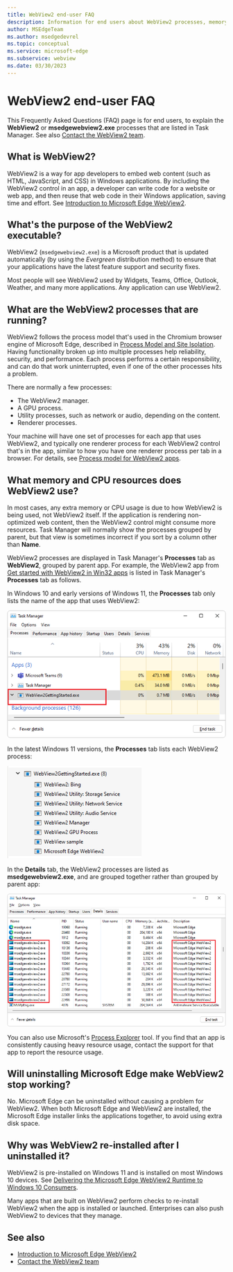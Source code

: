 ```yaml
---
title: WebView2 end-user FAQ
description: Information for end users about WebView2 processes, memory and CPU usage, and automatic installation.
author: MSEdgeTeam
ms.author: msedgedevrel
ms.topic: conceptual
ms.service: microsoft-edge
ms.subservice: webview
ms.date: 03/30/2023
---
```

# WebView2 end-user FAQ

This Frequently Asked Questions (FAQ) page is for end users, to explain the **WebView2** or **msedgewebview2.exe** processes that are listed in Task Manager.  See also [Contact the WebView2 team](../contact.md).


<!-- ====================================================================== -->
## What is WebView2?
<!-- don't change heading words, b/c a Teams dialog links to this anchor.  nice to do: define a fwlink that includes this # anchor wording, tell team to use it in product code, & paste it here -->

WebView2 is a way for app developers to embed web content (such as HTML, JavaScript, and CSS) in Windows applications. By including the WebView2 control in an app, a developer can write code for a website or web app, and then reuse that web code in their Windows application, saving time and effort.  See [Introduction to Microsoft Edge WebView2](../index.md).


<!-- ====================================================================== -->
## What's the purpose of the WebView2 executable?

WebView2 (`msedgewebview2.exe`) is a Microsoft product that is updated automatically (by using the _Evergreen_ distribution method) to ensure that your applications have the latest feature support and security fixes.

Most people will see WebView2 used by Widgets, Teams, Office, Outlook, Weather, and many more applications. Any application can use WebView2.


<!-- ====================================================================== -->
## What are the WebView2 processes that are running?

WebView2 follows the process model that's used in the Chromium browser engine of Microsoft Edge, described in [Process Model and Site Isolation](https://chromium.googlesource.com/chromium/src/+/main/docs/process_model_and_site_isolation.md).  Having functionality broken up into multiple processes help reliability, security, and performance.  Each process performs a certain responsibility, and can do that work uninterrupted, even if one of the other processes hits a problem.

There are normally a few processes:
*  The WebView2 manager.
*  A GPU process.
*  Utility processes, such as network or audio, depending on the content.
*  Renderer processes.

Your machine will have one set of processes for each app that uses WebView2, and typically one renderer process for each WebView2 control that's in the app, similar to how you have one renderer process per tab in a browser.  For details, see [Process model for WebView2 apps](./process-model.md).


<!-- ====================================================================== -->
## What memory and CPU resources does WebView2 use?

In most cases, any extra memory or CPU usage is due to how WebView2 is being used, not WebView2 itself. If the application is rendering non-optimized web content, then the WebView2 control might consume more resources. Task Manager will normally show the processes grouped by parent, but that view is sometimes incorrect if you sort by a column other than **Name**.

WebView2 processes are displayed in Task Manager's **Processes** tab as **WebView2**, grouped by parent app.  For example, the WebView2 app from [Get started with WebView2 in Win32 apps](https://github.com/MicrosoftEdge/WebView2Samples/tree/main/GettingStartedGuides/Win32_GettingStarted) is listed in Task Manager's **Processes** tab as follows.

In Windows 10 and early versions of Windows 11, the **Processes** tab only lists the name of the app that uses WebView2:

![Task Manager showing an app that uses WebView2, with an older Windows version](./end-user-faq-images/task-manager.png)

In the latest Windows 11 versions, the **Processes** tab lists each WebView2 process:

![Task Manager showing an app that uses WebView2, with latest Windows](./end-user-faq-images/task-manager-latest-windows.png)

In the **Details** tab, the WebView2 processes are listed as **msedgewebview2.exe**, and are grouped together rather than grouped by parent app:

![Task Manager's Details tab, listing instances of the msedgewebview2.exe process](./end-user-faq-images/task-manager-details-view.png)

You can also use Microsoft's [Process Explorer](/sysinternals/downloads/process-explorer) tool. If you find that an app is consistently causing heavy resource usage, contact the support for that app to report the resource usage.


<!-- ====================================================================== -->
## Will uninstalling Microsoft Edge make WebView2 stop working?

No. Microsoft Edge can be uninstalled without causing a problem for WebView2.  When both Microsoft Edge and WebView2 are installed, the Microsoft Edge installer links the applications together, to avoid using extra disk space.


<!-- ====================================================================== -->
## Why was WebView2 re-installed after I uninstalled it?

WebView2 is pre-installed on Windows 11 and is installed on most Windows 10 devices.  See [Delivering the Microsoft Edge WebView2 Runtime to Windows 10 Consumers](https://blogs.windows.com/msedgedev/2022/06/27/delivering-the-microsoft-edge-webview2-runtime-to-windows-10-consumers/).

Many apps that are built on WebView2 perform checks to re-install WebView2 when the app is installed or launched. Enterprises can also push WebView2 to devices that they manage.


<!-- ====================================================================== -->
## See also

* [Introduction to Microsoft Edge WebView2](../index.md)
* [Contact the WebView2 team](../contact.md)
